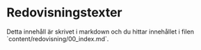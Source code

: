 ---
---
Redovisningstexter
=========================

<p class="comment" markdown="1">
Detta innehåll är skrivet i markdown och du hittar innehållet i filen `content/redovisning/00_index.md`.
</p>
